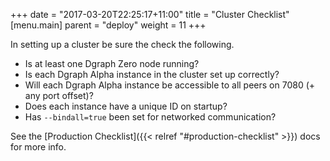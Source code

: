 +++
date = "2017-03-20T22:25:17+11:00"
title = "Cluster Checklist"
[menu.main]
    parent = "deploy"
    weight = 11
+++

In setting up a cluster be sure the check the following.

* Is at least one Dgraph Zero node running?
* Is each Dgraph Alpha instance in the cluster set up correctly?
* Will each Dgraph Alpha instance be accessible to all peers on 7080 (+ any port offset)?
* Does each instance have a unique ID on startup?
* Has `--bindall=true` been set for networked communication?

See the [Production Checklist]({{< relref "#production-checklist" >}}) docs for more info.